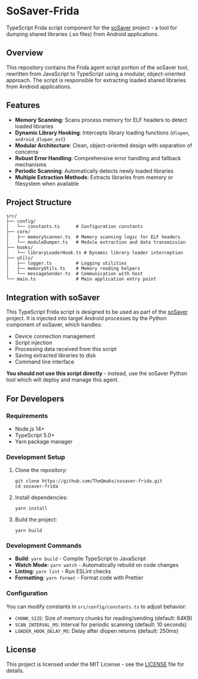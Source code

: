 # SoSaver-Frida

TypeScript Frida script component for the [soSaver](https://github.com/TheQmaks/sosaver) project - a tool for dumping shared libraries (.so files) from Android applications.

## Overview

This repository contains the Frida agent script portion of the soSaver tool, rewritten from JavaScript to TypeScript using a modular, object-oriented approach. The script is responsible for extracting loaded shared libraries from Android applications.

## Features

- **Memory Scanning**: Scans process memory for ELF headers to detect loaded libraries
- **Dynamic Library Hooking**: Intercepts library loading functions (`dlopen`, `android_dlopen_ext`)
- **Modular Architecture**: Clean, object-oriented design with separation of concerns
- **Robust Error Handling**: Comprehensive error handling and fallback mechanisms
- **Periodic Scanning**: Automatically detects newly loaded libraries
- **Multiple Extraction Methods**: Extracts libraries from memory or filesystem when available

## Project Structure

```
src/
├── config/
│   └── constants.ts      # Configuration constants
├── core/
│   ├── memoryScanner.ts  # Memory scanning logic for ELF headers
│   └── moduleDumper.ts   # Module extraction and data transmission
├── hooks/
│   └── libraryLoaderHook.ts # Dynamic library loader interception
├── utils/
│   ├── logger.ts         # Logging utilities
│   ├── memoryUtils.ts    # Memory reading helpers
│   └── messageSender.ts  # Communication with host
└── main.ts               # Main application entry point
```

## Integration with soSaver

This TypeScript Frida script is designed to be used as part of the [soSaver](https://github.com/TheQmaks/soSaver) project. It is injected into target Android processes by the Python component of soSaver, which handles:

- Device connection management
- Script injection
- Processing data received from this script
- Saving extracted libraries to disk
- Command line interface

**You should not use this script directly** - instead, use the soSaver Python tool which will deploy and manage this agent.

## For Developers

### Requirements

- Node.js 14+
- TypeScript 5.0+
- Yarn package manager

### Development Setup

1. Clone the repository:
   ```
   git clone https://github.com/TheQmaks/sosaver-frida.git
   cd sosaver-frida
   ```

2. Install dependencies:
   ```
   yarn install
   ```

3. Build the project:
   ```
   yarn build
   ```

### Development Commands

- **Build**: `yarn build` - Compile TypeScript to JavaScript
- **Watch Mode**: `yarn watch` - Automatically rebuild on code changes
- **Linting**: `yarn lint` - Run ESLint checks
- **Formatting**: `yarn format` - Format code with Prettier

### Configuration

You can modify constants in `src/config/constants.ts` to adjust behavior:

- `CHUNK_SIZE`: Size of memory chunks for reading/sending (default: 64KB)
- `SCAN_INTERVAL_MS`: Interval for periodic scanning (default: 10 seconds)
- `LOADER_HOOK_DELAY_MS`: Delay after dlopen returns (default: 250ms)

## License

This project is licensed under the MIT License - see the [LICENSE](LICENSE) file for details.
